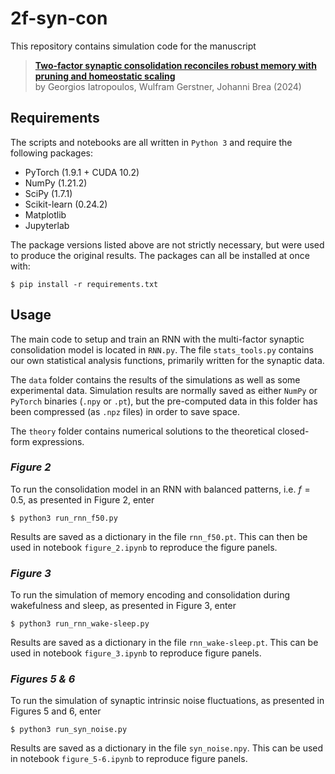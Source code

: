 # 2f-syn-con

This repository contains simulation code for the  manuscript
   > [**Two-factor synaptic consolidation reconciles robust memory with pruning and homeostatic scaling**](https://doi.org/10.1101/2024.07.23.604787)<br>
     by Georgios Iatropoulos, Wulfram Gerstner, Johanni Brea (2024)

## Requirements
The scripts and notebooks are all written in `Python 3` and require the following packages:
- PyTorch (1.9.1 + CUDA 10.2)
- NumPy (1.21.2)
- SciPy (1.7.1)
- Scikit-learn (0.24.2)
- Matplotlib
- Jupyterlab

The package versions listed above are not strictly necessary, but were used to produce the original results. The packages can all be installed at once with:
```
$ pip install -r requirements.txt
```

## Usage
The main code to setup and train an RNN with the multi-factor synaptic consolidation model is located in `RNN.py`. The file `stats_tools.py` contains our own statistical analysis functions, primarily written for the synaptic data.

The `data` folder contains the results of the simulations as well as some experimental data. Simulation results are normally saved as either `NumPy` or `PyTorch` binaries (`.npy` or `.pt`), but the pre-computed data in this folder has been compressed (as `.npz` files) in order to save space.

The `theory` folder contains numerical solutions to the theoretical closed-form expressions.

### *Figure 2*
To run the consolidation model in an RNN with balanced patterns, i.e. $f=0.5$, as presented in Figure 2, enter
```
$ python3 run_rnn_f50.py
```
Results are saved as a dictionary in the file `rnn_f50.pt`.
This can then be used in notebook `figure_2.ipynb` to reproduce the figure panels.

### *Figure 3*
To run the simulation of memory encoding and consolidation during wakefulness and sleep, as presented in Figure 3, enter
```
$ python3 run_rnn_wake-sleep.py
```
Results are saved as a dictionary in the file `rnn_wake-sleep.pt`.
This can be used in notebook `figure_3.ipynb` to reproduce figure panels.

### *Figures 5 & 6*
To run the simulation of synaptic intrinsic noise fluctuations, as presented in Figures 5 and 6, enter
```
$ python3 run_syn_noise.py
```
Results are saved as a dictionary in the file `syn_noise.npy`.
This can be used in notebook `figure_5-6.ipynb` to reproduce figure panels.
